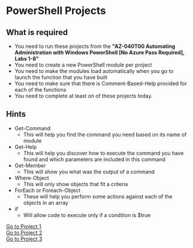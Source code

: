 # PowerShell Projects

## What is required

- You need to run these projects from the **"AZ-040T00 Automating Administration with Windows PowerShell [No Azure Pass Required], Labs 1-8"**
- You need to create a new PowerShell module per project
- You need to make the modules load automatically when you go to launch the function that you have built
- You need to make sure that there is Comment-Based-Help provided for each of the functions
- You need to complete at least on of these projects today.

## Hints

- Get-Command 
  - This will help you find the command you need based on its name of module
- Get-Help
  - This will help you discover how to execute the command you have found and which parameters are included in this command
- Get-Member 
  - This will show you what was the output of a command
- Where-Object 
  - This will only show objects that fit a criteria
- ForEach or Foreach-Object 
  - These will help you perform some actions against each of the objects in an array
- if   
  - Will allow code to execute only if a condition is $true

[Go to Project 1](PSADProject1.md#create-new-users-in-active-directory-from-a-csv-file)<br>
[Go to Project 2](PSADProject2.md#restore-an-accidently-deleted-ad-user-account-from-the-recycle-bin)<br>
[Go to Project 3](PSADProject3.md#find-all-direct-and-indirect-groups-an-ad-user-is-a-member-of)<br>
